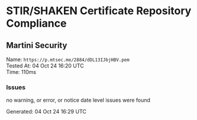 # STIR/SHAKEN Certificate Repository Compliance

## Martini Security

Name: `https://p.mtsec.me/2884/dDL13IJbjHBV.pem`\
Tested At: 04 Oct 24 16:20 UTC\
Time: 110ms

### Issues

no warning, or error, or notice date level issues were found

Generated: 04 Oct 24 16:29 UTC